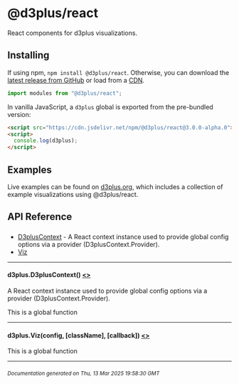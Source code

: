 # @d3plus/react
  
React components for d3plus visualizations.

## Installing

If using npm, `npm install @d3plus/react`. Otherwise, you can download the [latest release from GitHub](https://github.com/d3plus/d3plus/releases/latest) or load from a [CDN](https://cdn.jsdelivr.net/npm/@d3plus/react@3.0.0-alpha.0/+esm).

```js
import modules from "@d3plus/react";
```

In vanilla JavaScript, a `d3plus` global is exported from the pre-bundled version:

```html
<script src="https://cdn.jsdelivr.net/npm/@d3plus/react@3.0.0-alpha.0"></script>
<script>
  console.log(d3plus);
</script>
```

## Examples

Live examples can be found on [d3plus.org](https://d3plus.org/), which includes a collection of example visualizations using @d3plus/react.

## API Reference

##### 
* [D3plusContext](#D3plusContext) - A React context instance used to provide global config options via a provider (D3plusContext.Provider).
* [Viz](#Viz)

---

<a name="D3plusContext"></a>
#### d3plus.**D3plusContext**() [<>](https://github.com/d3plus/d3plus/blob/main/packages/react/src/D3plusContext.jsx#L3)

A React context instance used to provide global config options via a provider (D3plusContext.Provider).


This is a global function

---

<a name="Viz"></a>
#### d3plus.**Viz**(config, [className], [callback]) [<>](https://github.com/d3plus/d3plus/blob/main/packages/react/src/Viz.jsx#L6)


This is a global function

---


###### <sub>Documentation generated on Thu, 13 Mar 2025 19:58:30 GMT</sub>
